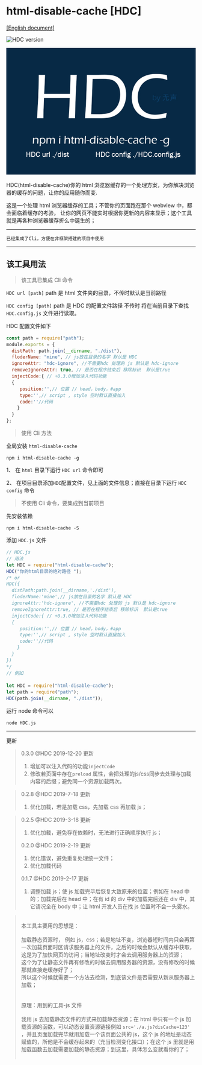 # html-disable-cache [HDC]

[[English document]](./ENREADME.md)

![HDC version](https://img.shields.io/badge/HDC-0.3.0-brightgreen.svg)

![HDC](https://raw.githubusercontent.com/xueliangGit/html-disable-cache/master/assets/hdc.jpg "HDC")


HDC(html-disable-cache)你的 html 浏览器缓存的一个处理方案，为你解决浏览器的缓存的问题，让你的应用随你而变.

这是一个处理 html 浏览器缓存的工具；不管你的页面跑在那个 webview 中，都会面临着缓存的考验，
让你的网页不能实时根据你更新的内容来显示；这个工具就是再各种浏览器缓存折么中诞生的；

---

`已经集成了Cli，方便在非框架搭建的项目中使用`

---

## 该工具用法

> 该工具已集成 Cli 命令

`HDC url [path]` path 是 html 文件夹的目录，不传时默认是当前路径

`HDC config [path]` path 是 HDC 的配置文件路径 不传时 将在当前目录下查找 `HDC.config.js` 文件进行读取。

HDC 配置文件如下

```js
const path = require("path");
module.exports = {
  distPath: path.join(__dirname, "./dist"),
  floderName: "mine", // js放在目录的名字 默认是 HDC
  ignoreAttr: "hdc-ignore", //不需要hdc 处理的 js 默认是 hdc-ignore
  removeIgnoreAttr: true, // 是否在程序结束后 移除标识  默认是true
  injectCode:{ // +0.3.0增加注入代码功能
  {
     position:'',// 位置 // head，body，#app
     type:'',// script , style 空时默认直接加入
     code:''//代码
    }
  }
};
```

> 使用 Cli 方法

全局安装 `html-disable-cache`

```
npm i html-disable-cache -g
```

1、 在 `html` 目录下运行 `HDC url` 命令即可

2、 在项目目录添加`HDC`配置文件，见上面的文件信息；直接在目录下运行 `HDC config` 命令

> 不使用 Cli 命令，要集成到当前项目

先安装依赖

```
npm i html-disable-cache -S
```

添加 `HDC.js` 文件

```js
// HDC.js
// 用法
let HDC = require("html-disable-cache");
HDC("你的html目录的绝对路径 ");
/* or
HDC({
  distPath:path.join(__dirname,'./dist'),
  floderName:'mine',// js放在目录的名字 默认是 HDC
  ignoreAttr:'hdc-ignore', //不需要hdc 处理的 js 默认是 hdc-ignore
  removeIgnoreAttr:true, // 是否在程序结束后 移除标识  默认是true
  injectCode:{ // +0.3.0增加注入代码功能
  {
     position:'',// 位置 // head，body，#app
     type:'',// script , style 空时默认直接加入
     code:''//代码
    }
  }
})
*/
// 例如

let HDC = require("html-disable-cache");
let path = require("path");
HDC(path.join(__dirname, "./dist"));
```

运行 node 命令可以

```
node HDC.js
```

---

更新

> 0.3.0 @HDC 2019-12-20 更新
>
> 1. 增加可以注入代码的功能`injectCode`
> 2. 修改若页面中存在`preload` 属性，会把处理的js/css同步去处理与加载内容的后缀；避免同一个资源加载两次。

> 0.2.8 @HDC 2019-7-18 更新
>
> 1.  优化加载，若是加载 css，先加载 css 再加载 js；

> 0.2.5 @HDC 2019-3-18 更新
>
> 1.  优化加载，避免存在依赖时，无法进行正确顺序执行 js；
>
> 0.2.0 @HDC 2019-2-19 更新
>
> 1.  优化错误，避免重复处理统一文件；
> 2.  优化加载代码
>
> 0.1.7 @HDC 2019-2-17 更新
>
> 1.  调整加载 js；使 js 加载完毕后恢复大致原来的位置；例如在 head 中的；加载完后在 head 中；在有 id 的 div 中的加载完后还在 div 中，其它请况全在 body 中；让 html 开发人员在找 js 位置时不会一头雾水。

> <br>本工具主要用的思想是：<br><br>
> 加载静态资源时，
> 例如 js，css；若是地址不变，浏览器短时间内只会再第一次加载页面时区请求服务器上的文件，之后的时候会默认从缓存中获取，这是为了加快网页的访问；当地址改变时才会去调用服务器上的资源；<BR>
> 这个为了让静态文件再有修改的时候去调用服务器的资源，没有修改的时候那就直接走缓存好了；<br>
> 所以这个时候就需要一个方法去检测，到底该文件是否需要从新从服务器上加载；<br><br><br>
> 原理：用到的工具-js 文件<br><br>
> 我用 js 去加载静态文件的方式来加载静态资源；在 html 中只有一个 js 加载资源的函数，可以动态设置资源链接例如 `src='./a.js?disCache=123'` ，并且页面加载完毕就用加载一个该页面公共的 js，这个 js 的地址是动态赋值的，所他是不会缓存起来的（充当检测变化接口）；在这个 js 里就是用加载函数去加载需要加载的静态资源；到这里，具体怎么变就看你的了；<br><br>
